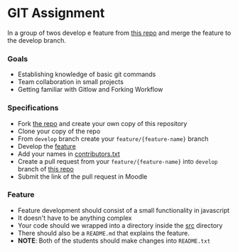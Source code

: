 # GIT Assignment

In a group of twos develop e feature from [this repo](https://github.com/shpatg/life-assignment) and merge the feature to the develop branch.

### Goals

- Establishing knowledge of basic git commands
- Team collaboration in small projects
- Getting familiar with Gitlow and Forking Workflow

### Specifications

- Fork [the repo](https://github.com/shpatg/life-assignment) and create your own copy of this repository
- Clone your copy of the repo 
- From `develop` branch create your `feature/{feature-name}` branch
- Develop the [feature](#feature)
- Add your names in [contributors.txt](contributors.txt)
- Create a pull request from your `feature/{feature-name}` into `develop` branch of [this repo](https://github.com/shpatg/life-assignment)
- Submit the link of the pull request in Moodle 

### Feature
- Feature development should consist of a small functionality in javascript
- It doesn't have to be anything complex
- Your code should we wrapped into a directory inside the [src](src/) directory
- There should also be a `README.md` that explains the feature.
- **NOTE**: Both of the students should make changes into `README.txt` 
